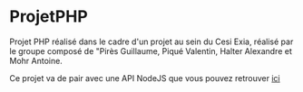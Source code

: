 # ProjetPHP

Projet PHP réalisé dans le cadre d'un projet au sein du Cesi Exia, réalisé par le groupe composé de "Pirès Guillaume, Piqué Valentin, Halter Alexandre et Mohr Antoine.

Ce projet va de pair avec une API NodeJS que vous pouvez retrouver <a href="https://github.com/Antoine67/ApiNodeJS/">ici</a>
